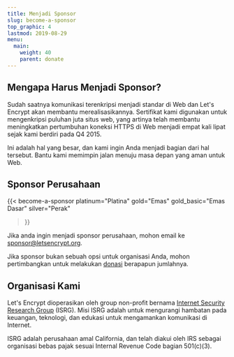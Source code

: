 ```yaml
---
title: Menjadi Sponsor
slug: become-a-sponsor
top_graphic: 4
lastmod: 2019-08-29
menu:
  main:
    weight: 40
    parent: donate
---
```


## Mengapa Harus Menjadi Sponsor?

Sudah saatnya komunikasi terenkripsi menjadi standar di Web dan Let's Encrypt akan membantu merealisasikannya. Sertifikat kami digunakan untuk mengenkripsi puluhan juta situs web, yang artinya telah membantu meningkatkan pertumbuhan koneksi HTTPS di Web menjadi empat kali lipat sejak kami berdiri pada Q4 2015.

Ini adalah hal yang besar, dan kami ingin Anda menjadi bagian dari hal tersebut. Bantu kami memimpin jalan menuju masa depan yang aman untuk Web.

## Sponsor Perusahaan

<!-- Note for translators: words in quotes need to be translated -->
{{< become-a-sponsor platinum="Platina" gold="Emas" gold_basic="Emas Dasar" silver="Perak"
> }}

Jika anda ingin menjadi sponsor perusahaan, mohon email ke [sponsor@letsencrypt.org](mailto:sponsor@letsencrypt.org).

Jika sponsor bukan sebuah opsi untuk organisasi Anda, mohon pertimbangkan untuk melakukan [donasi](/donate) berapapun jumlahnya.

## Organisasi Kami

Let's Encrypt dioperasikan oleh group non-profit bernama [Internet Security Research Group](https://www.abetterinternet.org/) (ISRG). Misi ISRG adalah untuk mengurangi hambatan pada keuangan, teknologi, dan edukasi untuk mengamankan komunikasi di Internet.

ISRG adalah perusahaan amal California, dan telah diakui oleh IRS sebagai organisasi bebas pajak sesuai Internal Revenue Code bagian 501\(c\)(3).
